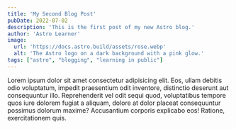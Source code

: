```yaml
---
title: 'My Second Blog Post'
pubDate: 2022-07-02
description: 'This is the first post of my new Astro blog.'
author: 'Astro Learner'
image:
  url: 'https://docs.astro.build/assets/rose.webp'
  alt: 'The Astro logo on a dark background with a pink glow.'
tags: ["astro", "blogging", "learning in public"]
---
```


Lorem ipsum dolor sit amet consectetur adipisicing elit. Eos, ullam debitis odio voluptatum, impedit praesentium odit inventore, distinctio deserunt aut consequuntur illo. Reprehenderit vel odit sequi quod, voluptatibus tempore quos iure dolorem fugiat a aliquam, dolore at dolor placeat consequuntur possimus dolorum maxime? Accusantium corporis explicabo eos! Ratione, exercitationem quis.
